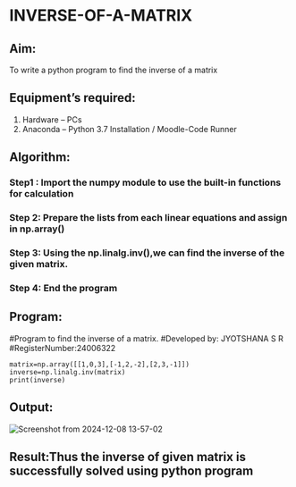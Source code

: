 # INVERSE-OF-A-MATRIX
## Aim:
To write a python program to find the inverse of a matrix
## Equipment’s required:
1. 	Hardware – PCs
2. 	Anaconda – Python 3.7 Installation / Moodle-Code Runner
## Algorithm:
### Step1 : Import the numpy module to use the built-in functions for calculation
### Step 2: Prepare the lists from each linear equations and assign in np.array()
### Step 3: Using the np.linalg.inv(),we can find the inverse of the given matrix.
### Step 4: End the program
## Program:
#Program to find the inverse of a matrix.
#Developed by: JYOTSHANA S R
#RegisterNumber:24006322

```import numpy as np
matrix=np.array([[1,0,3],[-1,2,-2],[2,3,-1]])
inverse=np.linalg.inv(matrix)
print(inverse)
```
## Output:
![Screenshot from 2024-12-08 13-57-02](https://github.com/user-attachments/assets/abb1c90c-b430-4906-8883-cf4ea610db2c)

## Result:Thus the inverse of given matrix is successfully solved using python program


